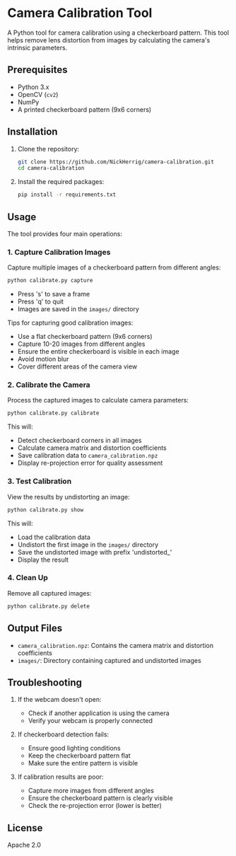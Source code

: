 # Camera Calibration Tool

A Python tool for camera calibration using a checkerboard pattern. This tool helps remove lens distortion from images by calculating the camera's intrinsic parameters.

## Prerequisites

- Python 3.x
- OpenCV (`cv2`)
- NumPy
- A printed checkerboard pattern (9x6 corners)

## Installation

1. Clone the repository:
   ```bash
   git clone https://github.com/NickHerrig/camera-calibration.git
   cd camera-calibration
   ```

2. Install the required packages:
   ```bash
   pip install -r requirements.txt
   ```

## Usage

The tool provides four main operations:

### 1. Capture Calibration Images

Capture multiple images of a checkerboard pattern from different angles:

```bash
python calibrate.py capture
```

- Press 's' to save a frame
- Press 'q' to quit
- Images are saved in the `images/` directory

Tips for capturing good calibration images:
- Use a flat checkerboard pattern (9x6 corners)
- Capture 10-20 images from different angles
- Ensure the entire checkerboard is visible in each image
- Avoid motion blur
- Cover different areas of the camera view

### 2. Calibrate the Camera

Process the captured images to calculate camera parameters:

```bash
python calibrate.py calibrate
```

This will:
- Detect checkerboard corners in all images
- Calculate camera matrix and distortion coefficients
- Save calibration data to `camera_calibration.npz`
- Display re-projection error for quality assessment

### 3. Test Calibration

View the results by undistorting an image:

```bash
python calibrate.py show
```

This will:
- Load the calibration data
- Undistort the first image in the `images/` directory
- Save the undistorted image with prefix 'undistorted_'
- Display the result

### 4. Clean Up

Remove all captured images:

```bash
python calibrate.py delete
```

## Output Files

- `camera_calibration.npz`: Contains the camera matrix and distortion coefficients
- `images/`: Directory containing captured and undistorted images

## Troubleshooting

1. If the webcam doesn't open:
   - Check if another application is using the camera
   - Verify your webcam is properly connected

2. If checkerboard detection fails:
   - Ensure good lighting conditions
   - Keep the checkerboard pattern flat
   - Make sure the entire pattern is visible

3. If calibration results are poor:
   - Capture more images from different angles
   - Ensure the checkerboard pattern is clearly visible
   - Check the re-projection error (lower is better)

## License
Apache 2.0